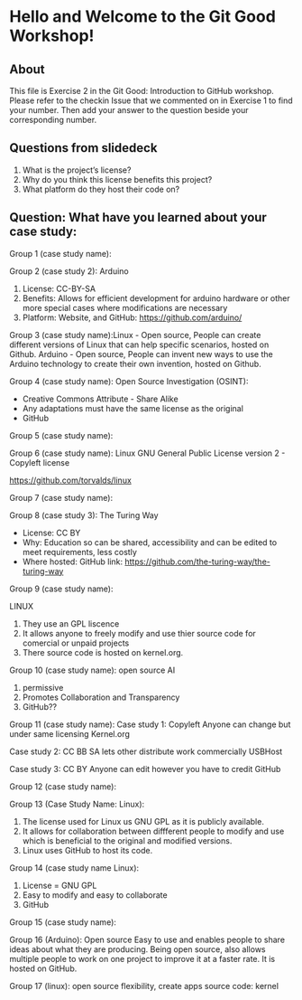 # Hello and Welcome to the Git Good Workshop! 

## About 

This file is Exercise 2 in the Git Good: Introduction to GitHub workshop. 
Please refer to the checkin Issue that we commented on in Exercise 1 to find your number. Then add your answer to the question beside your corresponding number.

## Questions from slidedeck
1. What is the project’s license?
2. Why do you think this license benefits this project?
3. What platform do they host their code on?

## Question: What have you learned about your case study:

Group 1 (case study name):


Group 2 (case study 2): Arduino
1. License: CC-BY-SA
2. Benefits: Allows for efficient development for arduino hardware or other more special cases where modifications are necessary
3. Platform: Website, and GitHub: https://github.com/arduino/

Group 3 (case study name):Linux - Open source, People can create different versions of Linux that can help specific scenarios, hosted on Github.
Arduino - Open source, People can invent new ways to use the Arduino technology to create their own invention, hosted on Github.

Group 4 (case study name):
Open Source Investigation (OSINT):
- Creative Commons Attribute - Share Alike
- Any adaptations must have the same license as the original
- GitHub

Group 5 (case study name): 


Group 6 (case study name):
Linux
GNU General Public License version 2 - Copyleft license

https://github.com/torvalds/linux

Group 7 (case study name):


Group 8 (case study 3): The Turing Way
- License: CC BY
- Why: Education so can be shared, accessibility and can be edited to meet requirements, less costly
- Where hosted: GitHub link: https://github.com/the-turing-way/the-turing-way

Group 9 (case study name):

LINUX

1. They use an GPL liscence
2. It allows anyone to freely modify and use thier source code for comercial or unpaid projects
3. There source code is hosted on kernel.org.


Group 10 (case study name): 
open source AI
1. permissive
2. Promotes Collaboration and Transparency
3. GitHub??

Group 11 (case study name):
Case study 1:
Copyleft
Anyone can change but under same licensing
Kernel.org

Case study 2:
CC BB SA
lets other distribute work commercially 
USBHost

Case study 3:
CC BY
Anyone can edit however you have to credit
GitHub



Group 12 (case study name):


Group 13 (Case Study Name: Linux):
1. The license used for Linux us GNU GPL as it is publicly available.
2. It allows for collaboration between diffferent people to modify and use which is beneficial to the original and modified versions.
3. Linux uses GitHub to host its code.


Group 14 (case study name Linux):
1. License = GNU GPL
2. Easy to modify and easy to collaborate
3. GitHub 

Group 15 (case study name): 


Group 16 (Arduino):
Open source 
Easy to use and enables people to share ideas about what they are producing. Being open source, also allows multiple people to work on one project to improve it at a faster rate. 
It is hosted on GitHub.



Group 17 (linux):
open source
flexibility, create apps
source code: kernel



